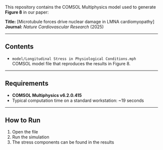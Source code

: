 This repository contains the COMSOL Multiphysics model used to generate **Figure 8** in our paper:

**Title:** [Microtubule forces drive nuclear damage in LMNA cardiomyopathy]  
**Journal:** *Nature Cardiovascular Research* (2025)  


---

## Contents
- `model/Longitudinal Stress in Physiological Conditions.mph`  
  COMSOL model file that reproduces the results in Figure 8.  

---

## Requirements
- **COMSOL Multiphysics v6.2.0.415**  
- Typical computation time on a standard workstation: ~19 seconds  

---

## How to Run
1. Open the file  
2. Run the simulation
3. The stress components can be found in the results
